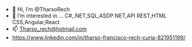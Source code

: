 - 👋 Hi, I’m @TharsoRech
- 👀 I’m interested in ... C#,.NET,SQL,ASDP.NET,API REST,HTML CSS,Angular,React
- 📫 Tharso_rech@hotmail.com
- https://www.linkedin.com/in/tharso-francisco-rech-curia-821951199/

<!---
TharsoRech/TharsoRech is a ✨ special ✨ repository because its `README.md` (this file) appears on your GitHub profile.
You can click the Preview link to take a look at your changes.
--->
